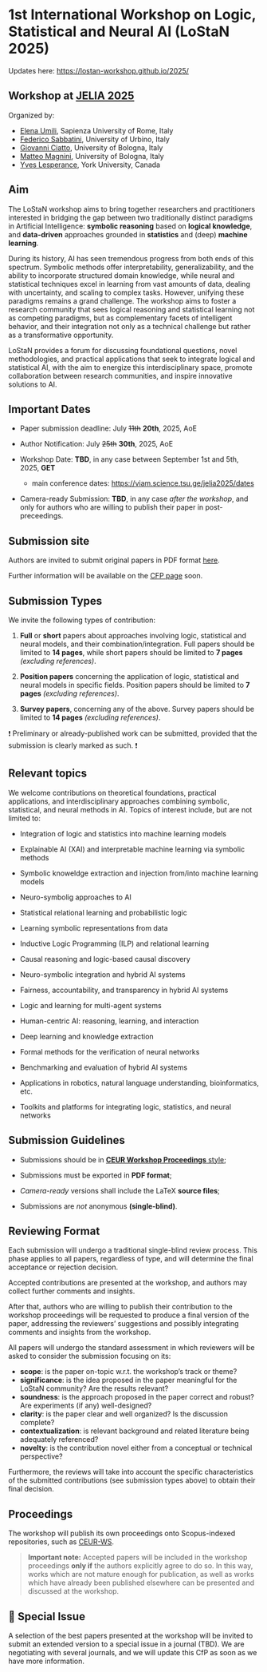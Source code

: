 # 1st International Workshop on Logic, Statistical and Neural AI (LoStaN 2025)

Updates here: <https://lostan-workshop.github.io/2025/>

## Workshop at [JELIA 2025](https://viam.science.tsu.ge/jelia2025/)

Organized by:

- [Elena Umili](mailto:umili@diag.uniroma1.it), Sapienza University of Rome, Italy
- [Federico Sabbatini](mailto:f.sabbatini1@campus.uniurb.it), University of Urbino, Italy
- [Giovanni Ciatto](mailto:giovanni.ciatto@unibo.it), University of Bologna, Italy
- [Matteo Magnini](mailto:matteo.magnini@unibo.it), University of Bologna, Italy
- [Yves Lesperance](lesperan@yorku.ca), York University, Canada

## Aim

The LoStaN workshop aims to bring together researchers and practitioners interested in bridging the gap between two traditionally distinct paradigms in Artificial Intelligence: 
**symbolic reasoning** based on **logical knowledge**, 
and **data-driven** approaches grounded in **statistics** and (deep) **machine learning**.

During its history, AI has seen tremendous progress from both ends of this spectrum. 
Symbolic methods offer interpretability, generalizability, and the ability to incorporate structured domain knowledge, 
while neural and statistical techniques excel in learning from vast amounts of data, dealing with uncertainty, 
and scaling to complex tasks. 
However, unifying these paradigms remains a grand challenge.
The workshop aims to foster a research community that sees logical reasoning and statistical learning not as competing paradigms, 
but as complementary facets of intelligent behavior, and their integration not only as a technical challenge but rather as a transformative opportunity.

LoStaN provides a forum for discussing foundational questions, novel methodologies, and practical applications that seek to integrate logical and statistical AI, 
with the aim to energize this interdisciplinary space, promote collaboration between research communities, and inspire innovative solutions to AI.

## Important Dates

- Paper submission deadline: July ~~11th~~ **20th**, 2025, AoE

- Author Notification: July ~~25th~~ **30th**, 2025, AoE

- Workshop Date: __TBD__, in any case between September 1st and 5th, 2025, __GET__
    * main conference dates: <https://viam.science.tsu.ge/jelia2025/dates>

- Camera-ready Submission: __TBD__, in any case _after the workshop_, and only for authors who are willing to publish their paper in post-preceedings.


## Submission site

Authors are invited to submit original papers in PDF format [here](https://openreview.net/group?id=JELIA/2025/Workshop/LoStaN).

Further information will be available on the [CFP page](https://lostan-workshop.github.io/2025/cfp) soon.

## Submission Types

We invite the following types of contribution:

1. __Full__ or __short__ papers about approaches involving logic, statistical and neural models, and their combination/integration. 
Full papers should be limited to __14 pages__, while short papers should be limited to __7 pages__ _(excluding references)_.

2. __Position papers__ concerning the application of logic, statistical and neural models in specific fields. 
Position papers should be limited to __7 pages__ _(excluding references)_.

3. __Survey papers__, concerning any of the above. Survey papers should be limited to __14 pages__ _(excluding references)_.
 
❗ Preliminary or already-published work can be submitted, provided that the submission is clearly marked as such. ❗

## Relevant topics

We welcome contributions on theoretical foundations, practical applications, and interdisciplinary approaches combining symbolic, statistical, and neural methods in AI. 
Topics of interest include, but are not limited to:

- Integration of logic and statistics into machine learning models

- Explainable AI (XAI) and interpretable machine learning via symbolic methods

- Symbolic knoweldge extraction and injection from/into machine learning models 

- Neuro-symbolig approaches to AI

- Statistical relational learning and probabilistic logic

- Learning symbolic representations from data

- Inductive Logic Programming (ILP) and relational learning

- Causal reasoning and logic-based causal discovery

- Neuro-symbolic integration and hybrid AI systems

- Fairness, accountability, and transparency in hybrid AI systems

- Logic and learning for multi-agent systems

- Human-centric AI: reasoning, learning, and interaction

- Deep learning and knowledge extraction

- Formal methods for the verification of neural networks

- Benchmarking and evaluation of hybrid AI systems

- Applications in robotics, natural language understanding, bioinformatics, etc.

- Toolkits and platforms for integrating logic, statistics, and neural networks

## Submission Guidelines


- Submissions should be in [__CEUR Workshop Proceedings__ style](https://it.overleaf.com/latex/templates/template-for-submissions-to-ceur-workshop-proceedings-ceur-ws-dot-org/wqyfdgftmcfw);

- Submissions must be exported in __PDF format__;

- _Camera-ready_ versions shall include the LaTeX __source files__;

- Submissions are *not* anonymous __(single-blind)__.

## Reviewing Format

Each submission will undergo a traditional single-blind review process.
This phase applies to all papers, regardless of type, and will determine the final acceptance or rejection decision.

Accepted contributions are presented at the workshop, and authors may collect further comments and insights.

After that, authors who are willing to publish their contribution to the workshop proceedings will be requested to produce a final version of the paper, 
addressing the reviewers’ suggestions and possibly integrating comments and insights from the workshop.

All papers will undergo the standard assessment in which reviewers will be asked to consider the submission focusing on its:
- __scope__: is the paper on-topic w.r.t. the workshop’s track or theme?
- __significance__: is the idea proposed in the paper meaningful for the LoStaN community? Are the results relevant?
- __soundness__: is the approach proposed in the paper correct and robust? Are experiments (if any) well-designed?
- __clarity__: is the paper clear and well organized? Is the discussion complete?
- __contextualization__: is relevant background and related literature being adequately referenced?
- __novelty__: is the contribution novel either from a conceptual or technical perspective?

Furthermore, the reviews will take into account the specific characteristics of the submitted contributions
(see submission types above)
to obtain their final decision.

## Proceedings 

The workshop will publish its own proceedings onto Scopus-indexed repositories, such as [CEUR-WS](https://ceur-ws.org/).

> __Important note:__ Accepted papers will be included in the workshop proceedings __only if__ the authors explicitly agree to do so.
In this way, works which are not mature enough for publication, as well as works which have already been published elsewhere can be presented and discussed at the workshop.

## 📖 Special Issue

A selection of the best papers presented at the workshop will be invited to submit an extended version to a special issue in a journal (TBD).
We are negotiating with several journals, and we will update this CfP as soon as we have more information.
